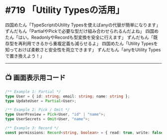 # #719 「Utility Typesの活用」

四国めたん「TypeScriptのUtility Typesを使えばanyの代替が簡単になります」
ずんだもん「PartialやPickで必要な型だけ組み合わせられるんだよね」
四国めたん「はい。ReadonlyやRecordも型変換を安全に行えます」
ずんだもん「既存型を再利用できるから重複定義も減らせるよ」
四国めたん「Utility Typesを知っておけば柔軟さと安全性を両立できます」
ずんだもん「anyをUtility Typesで置き換えよう！」

---

## 📺 画面表示用コード

```typescript
/** Example 1: Partial */
type User = { id: string; email: string; name: string };
type UpdateUser = Partial<User>;

/** Example 2: Pick / Omit */
type UserPreview = Pick<User, "id" | "name">;
type UserSecrets = Omit<User, "name">;

/** Example 3: Record */
const permissions: Record<string, boolean> = { read: true, write: false };
```
